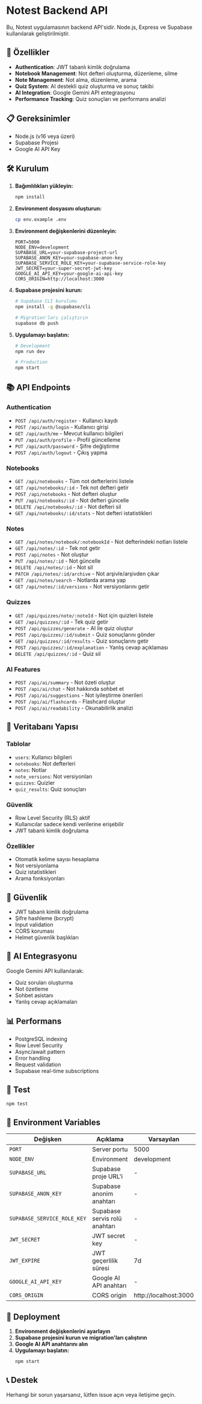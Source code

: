# Notest Backend API

Bu, Notest uygulamasının backend API'sidir. Node.js, Express ve Supabase kullanılarak geliştirilmiştir.

## 🚀 Özellikler

- **Authentication**: JWT tabanlı kimlik doğrulama
- **Notebook Management**: Not defteri oluşturma, düzenleme, silme
- **Note Management**: Not alma, düzenleme, arama
- **Quiz System**: AI destekli quiz oluşturma ve sonuç takibi
- **AI Integration**: Google Gemini API entegrasyonu
- **Performance Tracking**: Quiz sonuçları ve performans analizi

## 📋 Gereksinimler

- Node.js (v16 veya üzeri)
- Supabase Projesi
- Google AI API Key

## 🛠️ Kurulum

1. **Bağımlılıkları yükleyin:**
   ```bash
   npm install
   ```

2. **Environment dosyasını oluşturun:**
   ```bash
   cp env.example .env
   ```

3. **Environment değişkenlerini düzenleyin:**
   ```env
   PORT=5000
   NODE_ENV=development
   SUPABASE_URL=your-supabase-project-url
   SUPABASE_ANON_KEY=your-supabase-anon-key
   SUPABASE_SERVICE_ROLE_KEY=your-supabase-service-role-key
   JWT_SECRET=your-super-secret-jwt-key
   GOOGLE_AI_API_KEY=your-google-ai-api-key
   CORS_ORIGIN=http://localhost:3000
   ```

4. **Supabase projesini kurun:**
   ```bash
   # Supabase CLI kurulumu
   npm install -g @supabase/cli
   
   # Migration'ları çalıştırın
   supabase db push
   ```

5. **Uygulamayı başlatın:**
   ```bash
   # Development
   npm run dev
   
   # Production
   npm start
   ```

## 📚 API Endpoints

### Authentication
- `POST /api/auth/register` - Kullanıcı kaydı
- `POST /api/auth/login` - Kullanıcı girişi
- `GET /api/auth/me` - Mevcut kullanıcı bilgileri
- `PUT /api/auth/profile` - Profil güncelleme
- `PUT /api/auth/password` - Şifre değiştirme
- `POST /api/auth/logout` - Çıkış yapma

### Notebooks
- `GET /api/notebooks` - Tüm not defterlerini listele
- `GET /api/notebooks/:id` - Tek not defteri getir
- `POST /api/notebooks` - Not defteri oluştur
- `PUT /api/notebooks/:id` - Not defteri güncelle
- `DELETE /api/notebooks/:id` - Not defteri sil
- `GET /api/notebooks/:id/stats` - Not defteri istatistikleri

### Notes
- `GET /api/notes/notebook/:notebookId` - Not defterindeki notları listele
- `GET /api/notes/:id` - Tek not getir
- `POST /api/notes` - Not oluştur
- `PUT /api/notes/:id` - Not güncelle
- `DELETE /api/notes/:id` - Not sil
- `PATCH /api/notes/:id/archive` - Not arşivle/arşivden çıkar
- `GET /api/notes/search` - Notlarda arama yap
- `GET /api/notes/:id/versions` - Not versiyonlarını getir

### Quizzes
- `GET /api/quizzes/note/:noteId` - Not için quizleri listele
- `GET /api/quizzes/:id` - Tek quiz getir
- `POST /api/quizzes/generate` - AI ile quiz oluştur
- `POST /api/quizzes/:id/submit` - Quiz sonuçlarını gönder
- `GET /api/quizzes/:id/results` - Quiz sonuçlarını getir
- `POST /api/quizzes/:id/explanation` - Yanlış cevap açıklaması
- `DELETE /api/quizzes/:id` - Quiz sil

### AI Features
- `POST /api/ai/summary` - Not özeti oluştur
- `POST /api/ai/chat` - Not hakkında sohbet et
- `POST /api/ai/suggestions` - Not iyileştirme önerileri
- `POST /api/ai/flashcards` - Flashcard oluştur
- `POST /api/ai/readability` - Okunabilirlik analizi

## 🔧 Veritabanı Yapısı

### Tablolar
- `users`: Kullanıcı bilgileri
- `notebooks`: Not defterleri
- `notes`: Notlar
- `note_versions`: Not versiyonları
- `quizzes`: Quizler
- `quiz_results`: Quiz sonuçları

### Güvenlik
- Row Level Security (RLS) aktif
- Kullanıcılar sadece kendi verilerine erişebilir
- JWT tabanlı kimlik doğrulama

### Özellikler
- Otomatik kelime sayısı hesaplama
- Not versiyonlama
- Quiz istatistikleri
- Arama fonksiyonları

## 🔐 Güvenlik

- JWT tabanlı kimlik doğrulama
- Şifre hashleme (bcrypt)
- Input validation
- CORS koruması
- Helmet güvenlik başlıkları

## 🤖 AI Entegrasyonu

Google Gemini API kullanılarak:
- Quiz soruları oluşturma
- Not özetleme
- Sohbet asistanı
- Yanlış cevap açıklamaları

## 📊 Performans

- PostgreSQL indexing
- Row Level Security
- Async/await pattern
- Error handling
- Request validation
- Supabase real-time subscriptions

## 🧪 Test

```bash
npm test
```

## 📝 Environment Variables

| Değişken | Açıklama | Varsayılan |
|----------|----------|------------|
| `PORT` | Server portu | 5000 |
| `NODE_ENV` | Environment | development |
| `SUPABASE_URL` | Supabase proje URL'i | - |
| `SUPABASE_ANON_KEY` | Supabase anonim anahtarı | - |
| `SUPABASE_SERVICE_ROLE_KEY` | Supabase servis rolü anahtarı | - |
| `JWT_SECRET` | JWT secret key | - |
| `JWT_EXPIRE` | JWT geçerlilik süresi | 7d |
| `GOOGLE_AI_API_KEY` | Google AI API anahtarı | - |
| `CORS_ORIGIN` | CORS origin | http://localhost:3000 |

## 🚀 Deployment

1. **Environment değişkenlerini ayarlayın**
2. **Supabase projesini kurun ve migration'ları çalıştırın**
3. **Google AI API anahtarını alın**
4. **Uygulamayı başlatın:**
   ```bash
   npm start
   ```

## 📞 Destek

Herhangi bir sorun yaşarsanız, lütfen issue açın veya iletişime geçin. 